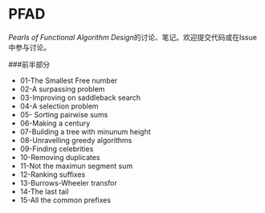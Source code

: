 PFAD
====

*Pearls of Functional Algorithm Design*的讨论、笔记。欢迎提交代码或在Issue中参与讨论。


###前半部分
+ 01-The Smallest Free number
+ 02-A surpassing problem
+ 03-Improving on saddleback search
+ 04-A selection problem
+ 05- Sorting pairwise sums
+ 06-Making a century
+ 07-Building a tree with minunum height
+ 08-Unravelling greedy algorithms
+ 09-Finding celebrities
+ 10-Removing duplicates
+ 11-Not the maximun segment sum
+ 12-Ranking suffixes
+ 13-Burrows-Wheeler transfor
+ 14-The last tail
+ 15-All the common prefixes
